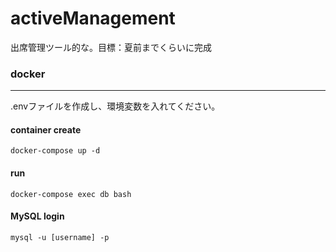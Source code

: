 # activeManagement
出席管理ツール的な。目標：夏前までくらいに完成

### docker
***
.envファイルを作成し、環境変数を入れてください。
#### container create
```docker-compose up -d```
#### run
```docker-compose exec db bash```
#### MySQL login
```mysql -u [username] -p```
